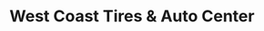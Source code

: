 ---
title: "West Coast Tires & Auto Center"
url: /madera/west-coast-tires-and-auto-center/
shop: car repair
---
